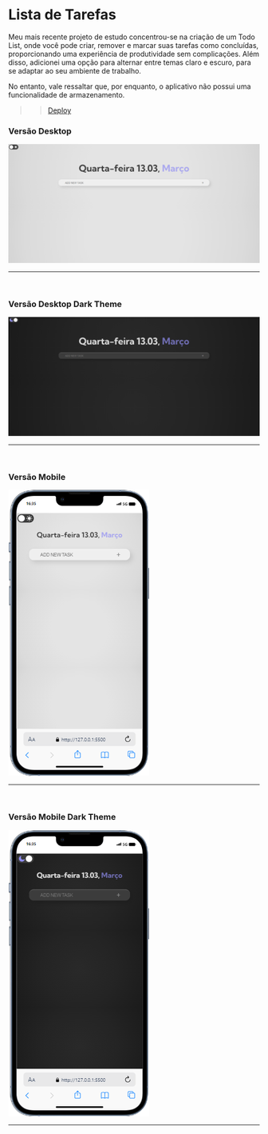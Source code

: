 # Lista de Tarefas
<p>
  Meu mais recente projeto de estudo concentrou-se na criação de um Todo List, onde você pode criar, remover e marcar suas tarefas como concluídas, proporcionando uma experiência de produtividade sem complicações. Além disso, adicionei uma opção para alternar entre temas claro e escuro, para se adaptar ao seu ambiente de trabalho. 

No entanto, vale ressaltar que, por enquanto, o aplicativo não possui uma funcionalidade de armazenamento.

>> <a href="https://karolinyrufino.github.io/to-do-list/">Deploy</a>
</p>

<h3>Versão Desktop</h3>
<img src="assets/image/todoList.png" alt="imagem da listagem de tarefa, versão desktop">
<hr>
<br> 

<h3>Versão Desktop Dark Theme</h3>
<img src="assets/image/todoListDark.png" alt="imagem da listagem de tarefa, versão desktop dark theme">
<hr>
<br> 

<h3>Versão Mobile</h3>
<img src="assets/image/mobile.png" alt="imagem da listagem de tarefa, versão mobile">
<hr>
<br> 

<h3>Versão Mobile Dark Theme</h3>
<img src="assets/image/mobileDarkTheme.png" alt="imagem da listagem de tarefa, versão mobile dark theme">
<hr>
<br> 
